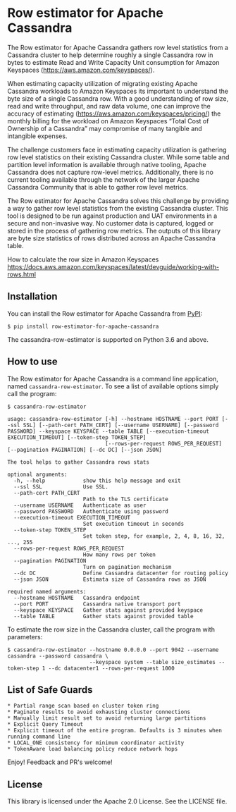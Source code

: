 # Row estimator for Apache Cassandra

The Row estimator for Apache Cassandra gathers row level statistics from a Cassandra cluster to help determine roughly a single Cassandra row in bytes to estimate  Read and Write Capacity Unit consumption for Amazon Keyspaces (https://aws.amazon.com/keyspaces/).

When estimating capacity utilization of migrating existing Apache Cassandra workloads to Amazon Keyspaces its important to understand the byte size of a single Cassandra row. With a good understanding of row size, read and write throughput, and raw data volume, one can improve the accuracy of estimating (https://aws.amazon.com/keyspaces/pricing/) the monthly billing for the workload on Amazon Keyspaces “Total Cost of Ownership of a Cassandra” may compromise of many tangible and intangible expenses. 

The challenge customers face in estimating capacity utilization is gathering row level statistics on their existing Cassandra cluster. While some table and partition level information is available through native tooling, Apache Cassandra does not capture row-level metrics. Additionally, there is no current tooling available through the network of the larger Apache Cassandra Community that is able to gather row level metrics.

The Row estimator for Apache Cassandra solves this challenge by providing a way to gather row level statistics from the existing Cassandra cluster. This tool is designed to be run against production and UAT environments in a secure and non-invasive way. No customer data is captured, logged or stored in the process of gathering row metrics. The outputs of this library are byte size statistics of rows distributed across an Apache Cassandra table. 

How to calculate the row size in Amazon Keyspaces https://docs.aws.amazon.com/keyspaces/latest/devguide/working-with-rows.html

## Installation

You can install the Row estimator for Apache Cassandra from [PyPI](https://pypi.org/project/row-estimator-for-apache-cassandra/):

```
$ pip install row-estimator-for-apache-cassandra
```

The cassandra-row-estimator is supported on Python 3.6 and above.

## How to use

The Row estimator for Apache Cassandra is a command line application, named `cassandra-row-estimator`. To see a list of available options simply call the program:

```
$ cassandra-row-estimator

usage: cassandra-row-estimator [-h] --hostname HOSTNAME --port PORT [--ssl SSL] [--path-cert PATH_CERT] [--username USERNAME] [--password PASSWORD] --keyspace KEYSPACE --table TABLE [--execution-timeout EXECUTION_TIMEOUT] [--token-step TOKEN_STEP]
                               [--rows-per-request ROWS_PER_REQUEST] [--pagination PAGINATION] [--dc DC] [--json JSON]

The tool helps to gather Cassandra rows stats

optional arguments:
  -h, --help            show this help message and exit
  --ssl SSL             Use SSL.
  --path-cert PATH_CERT
                        Path to the TLS certificate
  --username USERNAME   Authenticate as user
  --password PASSWORD   Authenticate using password
  --execution-timeout EXECUTION_TIMEOUT
                        Set execution timeout in seconds
  --token-step TOKEN_STEP
                        Set token step, for example, 2, 4, 8, 16, 32, ..., 255
  --rows-per-request ROWS_PER_REQUEST
                        How many rows per token
  --pagination PAGINATION
                        Turn on pagination mechanism
  --dc DC               Define Cassandra datacenter for routing policy
  --json JSON           Estimata size of Cassandra rows as JSON

required named arguments:
  --hostname HOSTNAME   Cassandra endpoint
  --port PORT           Cassandra native transport port
  --keyspace KEYSPACE   Gather stats against provided keyspace
  --table TABLE         Gather stats against provided table

```

To estimate the row size in the Cassandra cluster, call the program with parameters:

```
$ cassandra-row-estimator --hostname 0.0.0.0 --port 9042 --username cassandra --password cassandra \
                          --keyspace system --table size_estimates --token-step 1 --dc datacenter1 --rows-per-request 1000 
```

## List of Safe Guards

    * Partial range scan based on cluster token ring
    * Paginate results to avoid exhausting cluster connections
    * Manually limit result set to avoid returning large partitions
    * Explicit Query Timeout
    * Explicit timeout of the entire program. Defaults is 3 minutes when running command line
    * LOCAL_ONE consistency for minimum coordinator activity
    * TokenAware load balancing policy reduce network hops

Enjoy! Feedback and PR's welcome!

## License

This library is licensed under the Apache 2.0 License. See the LICENSE file.
